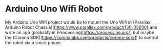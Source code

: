 Arduino Uno Wifi Robot
======================

My Arduino Uno Wifi project would be to mount the Uno Wifi in (Parallax Arduino Robot Chassis)[https://www.parallax.com/product/130-35000} and write an app (probably in (Processing)[https://processing.org/] but maybe the (Corona SDK)[https://coronalabs.com/products/corona-sdk/]) to control the robot via a smart phone.
